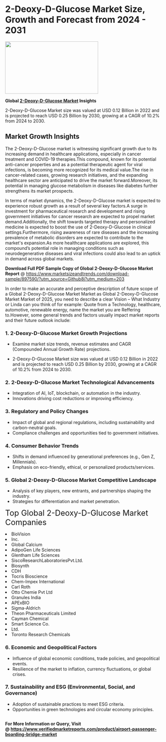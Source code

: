 <H1>2-Deoxy-D-Glucose Market Size, Growth and Forecast from 2024 - 2031</H1><img class="aligncenter size-medium wp-image-584254" src="https://thirdeyenews.in/wp-content/uploads/2024/09/Global-Market-Research-300x168.jpeg" alt="" width="300" height="168" /><p><strong>Global&nbsp;<a href="https://www.marketsizeandtrends.com/download-sample/897590/?utm_source=Github8j?utm_medium=203">2-Deoxy-D-Glucose Market</a> Insights</strong></p><p>2-Deoxy-D-Glucose Market size was valued at USD 0.12 Billion in 2022 and is projected to reach USD 0.25 Billion by 2030, growing at a CAGR of 10.2% from 2024 to 2030.</p><p><h2>Market Growth Insights</h2> <p>The 2-Deoxy-D-Glucose market is witnessing significant growth due to its increasing demand in healthcare applications, especially in cancer treatment and COVID-19 therapies.This compound, known for its potential anti-cancer properties and as a potential therapeutic agent for viral infections, is becoming more recognized for its medical value.The rise in cancer-related cases, growing research initiatives, and the expanding healthcare sector are anticipated to drive the market forward.Moreover, its potential in managing glucose metabolism in diseases like diabetes further strengthens its market prospects.</p> <p>In terms of market dynamics, the 2-Deoxy-D-Glucose market is expected to experience robust growth as a result of several key factors.A surge in investment for pharmaceutical research and development and rising government initiatives for cancer research are expected to propel market demand.Additionally, the shift towards targeted therapy and personalized medicine is expected to boost the use of 2-Deoxy-D-Glucose in clinical settings.Furthermore, rising awareness of rare diseases and the increasing prevalence of metabolic disorders are expected to contribute to the market's expansion.As more healthcare applications are explored, this compound’s potential role in managing conditions such as neurodegenerative diseases and viral infections could also lead to an uptick in demand across global markets.</p> <p><span class=""><strong>Download Full PDF Sample Copy of Global 2-Deoxy-D-Glucose Market Report</strong> @ <a href="https://www.marketsizeandtrends.com/download-sample/897590/?utm_source=Github8j?utm_medium=203" target="_blank">https://www.marketsizeandtrends.com/download-sample/897590/?utm_source=Github8j?utm_medium=203</a></span></p><p>In order to make an accurate and perceptive description of future scope of a Global&nbsp;2-Deoxy-D-Glucose Market Market as Global&nbsp;2-Deoxy-D-Glucose Market Market of 2025, you need to describe a clear Vision &ndash; What Industry or Linda can you think of for example: Quote from a Technology, healthcare, automotive, renewable energy, name the market you are Reffering to.However, some general trends and factors usually impact market reports and their future outlook include:</p><h3>1.&nbsp;<strong>2-Deoxy-D-Glucose Market Growth Projections</strong></h3><ul><li>Examine market size trends, revenue estimates and CAGR (Compounded Annual Growth Rate) projections.</li><li><p>2-Deoxy-D-Glucose Market size was valued at USD 0.12 Billion in 2022 and is projected to reach USD 0.25 Billion by 2030, growing at a CAGR of 10.2% from 2024 to 2030.</p></li></ul><h3>2.&nbsp;<strong>2-Deoxy-D-Glucose Market Technological Advancements</strong></h3><ul><li>Integration of AI, IoT, blockchain, or automation in the industry.</li><li>Innovations driving cost reductions or improving efficiency.</li></ul><h3>3.&nbsp;<strong>Regulatory and Policy Changes</strong></h3><ul><li>Impact of global and regional regulations, including sustainability and carbon-neutral goals.</li><li>Compliance challenges and opportunities tied to government initiatives.</li></ul><h3>4.&nbsp;<strong>Consumer Behavior Trends</strong></h3><ul><li>Shifts in demand influenced by generational preferences (e.g., Gen Z, Millennials).</li><li>Emphasis on eco-friendly, ethical, or personalized products/services.</li></ul><h3>5.&nbsp;<strong>Global 2-Deoxy-D-Glucose Market Competitive Landscape</strong></h3><ul><li>Analysis of key players, new entrants, and partnerships shaping the industry.</li><li>Strategies for differentiation and market penetration.</li></ul><p data-pm-slice="1 1 []"><span style="color: inherit; font-family: inherit; font-size: 25px;">Top Global 2-Deoxy-D-Glucose Market Companies</span></p><div class="" data-test-id=""><p><li>BioVision</li><li> Inc.</li><li> Global Calcium</li><li> AdipoGen Life Sciences</li><li> Glentham Life Sciences</li><li> SiscoResearchLaboratoriesPvt.Ltd.</li><li> Biosynth</li><li> CDH</li><li> Tocris Bioscience</li><li> Chem-Impex International</li><li> Carl Roth</li><li> Otto Chemie Pvt Ltd</li><li> Granules India</li><li> APExBIO</li><li> Sigma-Aldrich</li><li> Theon Pharmaceuticals Limited</li><li> Cayman Chemical</li><li> Smart Science Co.</li><li> Ltd.</li><li> Toronto Research Chemicals</li></p></div><h3>6.&nbsp;<strong>Economic and Geopolitical Factors</strong></h3><ul><li>Influence of global economic conditions, trade policies, and geopolitical events.</li><li>Resilience of the market to inflation, currency fluctuations, or global crises.</li></ul><h3>7.&nbsp;<strong>Sustainability and ESG (Environmental, Social, and Governance)</strong></h3><ul><li>Adoption of sustainable practices to meet ESG criteria.</li><li>Opportunities in green technologies and circular economy principles.</li></ul><h2><strong style="font-size: 14px;">For More Information or Query, Visit @&nbsp;</strong><a style="background-color: #ffffff; font-size: 14px;" href="https://www.marketsizeandtrends.com/report/2-deoxy-d-glucose-market/" target="_blank">https://www.verifiedmarketreports.com/product/airport-passenger-boarding-bridge-market</a></h2>